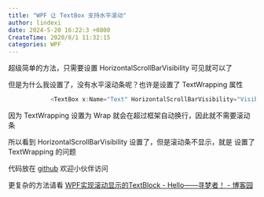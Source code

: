 ```yaml
---
title: "WPF 让 TextBox 支持水平滚动"
author: lindexi
date: 2024-5-20 16:22:3 +0800
CreateTime: 2020/8/1 11:32:15
categories: WPF
---
```


超级简单的方法，只需要设置 HorizontalScrollBarVisibility 可见就可以了

<!--more-->


<!-- CreateTime:2020/8/1 11:32:15 -->



但是为什么我设置了，没有水平滚动条呢？也许是设置了 TextWrapping 属性

```csharp
            <TextBox x:Name="Text" HorizontalScrollBarVisibility="Visible" Margin="10,10,10,10" TextWrapping="Wrap" AcceptsReturn="True"></TextBox>
```

因为 TextWrapping 设置为 Wrap 就会在超过框架自动换行，因此就不需要滚动条

所以看到 HorizontalScrollBarVisibility 设置了，但是滚动条不显示，就是 设置了 TextWrapping 的问题

代码放在 [github](https://github.com/lindexi/lindexi_gd/tree/c5085f37e1867a9835c68993ed15aee168976805/HalujakenifawFarlurjibellerwa) 欢迎小伙伴访问

更复杂的方法请看 [WPF实现滚动显示的TextBlock - Hello——寻梦者！ - 博客园](https://www.cnblogs.com/seekdream/p/6293563.html )

